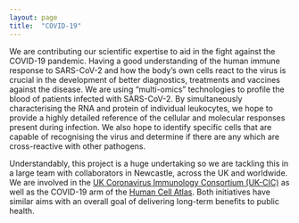```yaml
---
layout: page
title:  "COVID-19"
---
```

We are contributing our scientific expertise to aid in the fight against the COVID-19 pandemic. Having a good understanding of the human immune response to SARS-CoV-2 and how the body’s own cells react to the virus is crucial in the development of better diagnostics, treatments and vaccines against the disease. We are using “multi-omics” technologies to profile the blood of patients infected with SARS-CoV-2. By simultaneously characterising the RNA and protein of individual leukocytes, we hope to provide a highly detailed reference of the cellular and molecular responses present during infection. We also hope to identify specific cells that are capable of recognising the virus and determine if there are any which are cross-reactive with other pathogens. 

Understandably, this project is a huge undertaking so we are tackling this in a large team with collaborators in Newcastle, across the UK and worldwide. We are involved in the [UK Coronavirus Immunology Consortium (UK-CIC)](https://www.uk-cic.org/) as well as the COVID-19 arm of the [Human Cell Atlas](https://www.humancellatlas.org/covid-19/). Both initiatives have similar aims with an overall goal of delivering long-term benefits to public health.